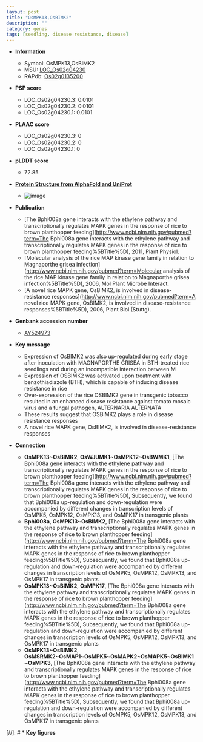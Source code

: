 ```yaml
---
layout: post
title: "OsMPK13,OsBIMK2"
description: ""
category: genes
tags: [seedling, disease resistance, disease]
---
```


* **Information**  
    + Symbol: OsMPK13,OsBIMK2  
    + MSU: [LOC_Os02g04230](http://rice.plantbiology.msu.edu/cgi-bin/ORF_infopage.cgi?orf=LOC_Os02g04230)  
    + RAPdb: [Os02g0135200](http://rapdb.dna.affrc.go.jp/viewer/gbrowse_details/irgsp1?name=Os02g0135200)  

* **PSP score**  
    + LOC_Os02g04230.3: 0.0101 
    + LOC_Os02g04230.2: 0.0101 
    + LOC_Os02g04230.1: 0.0101 

* **PLAAC score**  
    + LOC_Os02g04230.3: 0 
    + LOC_Os02g04230.2: 0 
    + LOC_Os02g04230.1: 0 

* **pLDDT score**
    + 72.85

* **[Protein Structure from AlphaFold and UniProt](https://www.uniprot.org/uniprotkb/Q0E459/entry#structure)**
    + ![image](https://ricepsp.github.io/images/Q0/AF-Q0E459-F1.png)

* **Publication**  
    + [The Bphi008a gene interacts with the ethylene pathway and transcriptionally regulates MAPK genes in the response of rice to brown planthopper feeding](http://www.ncbi.nlm.nih.gov/pubmed?term=The Bphi008a gene interacts with the ethylene pathway and transcriptionally regulates MAPK genes in the response of rice to brown planthopper feeding%5BTitle%5D), 2011, Plant Physiol.
    + [Molecular analysis of the rice MAP kinase gene family in relation to Magnaporthe grisea infection](http://www.ncbi.nlm.nih.gov/pubmed?term=Molecular analysis of the rice MAP kinase gene family in relation to Magnaporthe grisea infection%5BTitle%5D), 2006, Mol Plant Microbe Interact.
    + [A novel rice MAPK gene, OsBIMK2, is involved in disease-resistance responses](http://www.ncbi.nlm.nih.gov/pubmed?term=A novel rice MAPK gene, OsBIMK2, is involved in disease-resistance responses%5BTitle%5D), 2006, Plant Biol (Stuttg).

* **Genbank accession number**  
    + [AY524973](http://www.ncbi.nlm.nih.gov/nuccore/AY524973)

* **Key message**  
    + Expression of OsBIMK2 was also up-regulated during early stage after inoculation with MAGNAPORTHE GRISEA in BTH-treated rice seedlings and during an incompatible interaction between M
    + Expression of OSBIMK2 was activated upon treatment with benzothiadiazole (BTH), which is capable of inducing disease resistance in rice
    + Over-expression of the rice OSBIMK2 gene in transgenic tobacco resulted in an enhanced disease resistance against tomato mosaic virus and a fungal pathogen, ALTERNARIA ALTERNATA
    + These results suggest that OSBIMK2 plays a role in disease resistance responses
    + A novel rice MAPK gene, OsBIMK2, is involved in disease-resistance responses

* **Connection**  
    + __OsMPK13~OsBIMK2__, __OsWJUMK1~OsMPK12~OsBWMK1__, [The Bphi008a gene interacts with the ethylene pathway and transcriptionally regulates MAPK genes in the response of rice to brown planthopper feeding](http://www.ncbi.nlm.nih.gov/pubmed?term=The Bphi008a gene interacts with the ethylene pathway and transcriptionally regulates MAPK genes in the response of rice to brown planthopper feeding%5BTitle%5D), Subsequently, we found that Bphi008a up-regulation and down-regulation were accompanied by different changes in transcription levels of OsMPK5, OsMPK12, OsMPK13, and OsMPK17 in transgenic plants
    + __Bphi008a__, __OsMPK13~OsBIMK2__, [The Bphi008a gene interacts with the ethylene pathway and transcriptionally regulates MAPK genes in the response of rice to brown planthopper feeding](http://www.ncbi.nlm.nih.gov/pubmed?term=The Bphi008a gene interacts with the ethylene pathway and transcriptionally regulates MAPK genes in the response of rice to brown planthopper feeding%5BTitle%5D), Subsequently, we found that Bphi008a up-regulation and down-regulation were accompanied by different changes in transcription levels of OsMPK5, OsMPK12, OsMPK13, and OsMPK17 in transgenic plants
    + __OsMPK13~OsBIMK2__, __OsMPK17__, [The Bphi008a gene interacts with the ethylene pathway and transcriptionally regulates MAPK genes in the response of rice to brown planthopper feeding](http://www.ncbi.nlm.nih.gov/pubmed?term=The Bphi008a gene interacts with the ethylene pathway and transcriptionally regulates MAPK genes in the response of rice to brown planthopper feeding%5BTitle%5D), Subsequently, we found that Bphi008a up-regulation and down-regulation were accompanied by different changes in transcription levels of OsMPK5, OsMPK12, OsMPK13, and OsMPK17 in transgenic plants
    + __OsMPK13~OsBIMK2__, __OsMSRMK2~OsMAP1~OsMPK5~OsMAPK2~OsMAPK5~OsBIMK1~OsMPK3__, [The Bphi008a gene interacts with the ethylene pathway and transcriptionally regulates MAPK genes in the response of rice to brown planthopper feeding](http://www.ncbi.nlm.nih.gov/pubmed?term=The Bphi008a gene interacts with the ethylene pathway and transcriptionally regulates MAPK genes in the response of rice to brown planthopper feeding%5BTitle%5D), Subsequently, we found that Bphi008a up-regulation and down-regulation were accompanied by different changes in transcription levels of OsMPK5, OsMPK12, OsMPK13, and OsMPK17 in transgenic plants

[//]: # * **Key figures**  


